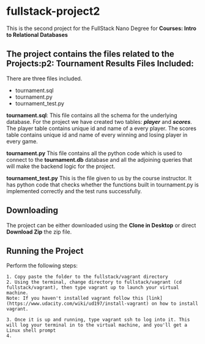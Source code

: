 # fullstack-project2

This is the second project for the FullStack Nano Degree for **Courses:
    Intro to Relational Databases**

The project contains the files related to the 
**Projects:p2: Tournament Results**
Files Included:
-------------
There are three files included.
  - tournament.sql
  - tournament.py
  - tournament_test.py

**tournament.sql**:
This file contains all the schema for the underlying database. For the project we have created two tables: **_player_** and **_scores_**.
The player table contains unique id and name of a every player.
The scores table contains unique id and name of every winning and losing player in every game.

**tournament.py**
This file contains all the python code which is used to connect to the **tournament.db** database and all the adjoining queries that will make the backend logic for the project.

**tournament_test.py**
This is the file given to us by the course instructor. It has python code that checks whether the functions built in tournament.py is implemented correctly and the test runs successfully.

Downloading
-----------

The project can be either downloaded using the **Clone in Desktop** or direct **Download Zip** the zip file.

Running the Project
-----------
Perform the following steps:

	1. Copy paste the folder to the fullstack/vagrant directory
	2. Using the terminal, change directory to fullstack/vagrant (cd fullstack/vagrant), then type vagrant up to launch your virtual machine.
	Note: If you haven't installed vagrant follow this [link](https://www.udacity.com/wiki/ud197/install-vagrant) on how to install vagrant.

	3. Once it is up and running, type vagrant ssh to log into it. This will log your terminal in to the virtual machine, and you'll get a Linux shell prompt
    4.





  
